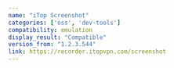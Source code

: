 ```yaml
---
name: "iTop Screenshot"
categories: ['oss', 'dev-tools']
compatibility: emulation
display_result: "Compatible"
version_from: "1.2.3.544"
link: https://recorder.itopvpn.com/screenshot
---
```

